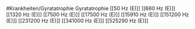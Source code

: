 #Krankheiten/Gyratatrophie
Gyratatrophie
[[50 Hz (E)]]
[[660 Hz (E)]]
[[1320 Hz (E)]]
[[7500 Hz (E)]]
[[17500 Hz (E)]]
[[15910 Hz (E)]]
[[151200 Hz (E)]]
[[231200 Hz (E)]]
[[341000 Hz (E)]]
[[525290 Hz (E)]]
